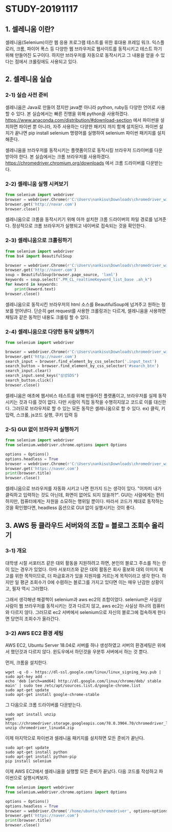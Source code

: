 # STUDY-20191117

## 1. 셀레니움 이란?
셀레니움(Selenium)이란 웹 응용 프로그램 테스트를 위한 휴대용 프레임 워크. 익스플로러, 크롬, 파이어 폭스 등 다양한 웹 브라우저로 웹사이트를 동작시키고 테스트 하기 위해 만들어진 도구이다. 하지만 브라우저를 자동으로 동작시키고 그 내용을 얻을 수 있다는 점에서 크롤링에도 사용되고 있다.

## 2. 셀레니움 실습
### 2-1) 실습 사전 준비
셀레니움은 Java로 만들어 졌지만 java뿐 아니라 python, ruby등 다양한 언어로 사용할 수 있다. 본 실습에서는 빠른 진행을 위해 python을 사용하겠다.
https://www.anaconda.com/distribution/#download-section 에서 파이썬을 설치하면 파이썬 뿐 아니라, 자주 사용하는 다양한 패키지 까지 함께 설치된다. 파이썬 설치가 끝나면 pip install selenium 명령어를 실행하여 selenium 파이썬 패키지를 설치해준다.

셀레니움을 브라우저를 동작시키는 플랫폼이므로 동작시킬 브라우저 드라이버를 다운받아야 한다. 본 실습에서는 크롬 브라우저를 사용하겠다. https://chromedriver.chromium.org/downloads 에서 크롬 드라이버를 다운받는다.

### 2-2) 셀레니움 실행 시켜보기
```py
from selenium import webdriver
browser = webdriver.Chrome(r'C:\Users\nankisu\Downloads\chromedriver_win32_78\chromedriver.exe')
browser.get('http://navar.com')
browser.close()
```
셀레니움으로 크롬을 동작시키기 위해 아까 설치한 크롬 드라이버의 파일 경로를 넘겨준다. 정상적으로 크롬 브라우저가 실행되고 네이버로 접속되는 것을 확인한다.

### 2-3) 셀레니움으로 크롤링하기
```py
from selenium import webdriver
from bs4 import BeautifulSoup

browser = webdriver.Chrome(r'C:\Users\nankisu\Downloads\chromedriver_win32_78\chromedriver.exe')
browser.get('http://naver.com')
soup = BeautifulSoup(browser.page_source, 'lxml')
keywords = soup.select(".PM_CL_realtimeKeyword_list_base .ah_k")
for keword in keywords:
    print(keword.text)
browser.close()
```
셀레니움으로 동작시킨 브라우저의 html 소스를 BeautifulSoup에 넘겨주고 원하는 정보를 얻어낸다. 단순히 get request를 사용한 크롤링과는 다르게, 셀레니움을 사용하면 채팅과 같은 동적인 내용도 크롤링 할 수 있다. 

### 2-4) 셀레니움으로 다양한 동작 실행하기
``` py
from selenium import webdriver

browser = webdriver.Chrome(r'C:\Users\nankisu\Downloads\chromedriver_win32_78\chromedriver.exe')
browser.get('http://naver.com')
search_input = browser.find_element_by_css_selector('.input_text')
search_button = browser.find_element_by_css_selector('#search_btn')
search_input.clear()
search_input.send_keys("삼성SDS")
search_button.click()
browser.close()
```
셀레니움은 애초에 웹서비스 테스트를 위해 만들어진 플랫폼이고, 브라우저를 실제 동작시키는 것과 다를 것이 없다. 다만 사람이 직접 동작을 수행히지않고 코드로 이를 대신한다. 그러므로 브라우저로 할 수 있는 모든 동작은 셀레니움으로 할 수 있다. ex) 클릭, 키 입력, 스크롤, js코드 실행, 쿠키 입력 등

### 2-5) GUI 없이 브라우저 실행하기
``` py
from selenium import webdriver
from selenium.webdriver.chrome.options import Options  

options = Options()
options.headless = True
browser = webdriver.Chrome(r'C:\Users\nankisu\Downloads\chromedriver_win32\chromedriver.exe', options=options)
browser.get('https://naver.com')
print(browser.title)
browser.close()
```
셀레니움으로 브라우저를 자동화 시키고 나면 한가지 드는 생각이 있다. "어차피 내가 클릭하고 입력하는 것도 아닌데, 화면이 없어도 되지 않을까?". GUI는 사람에게는 편리하지만, 컴퓨터에게는 자원을 소모하는 행위일 뿐이다. 따라서 코드가 제대로 동작하는 것을 확인했다면, headless 옵션으로 GUI 없이 실행시키는 것이 좋다.

## 3. AWS 등 클라우드 서버와의 조합 = 블로그 조회수 올리기
### 3-1) 개요
대학생 시절 서포터즈 같은 대외 활동을 지원하려고 하면, 본인의 블로그 주소를 적는 란이 있는 경우가 있었다. 아마 서포터즈와 같은 대외 활동은 회사 홍보와 대외 이미지 제고를 위한 목적이므로, 더 파급효과가 있을 지원자를 거르는게 목적이라고 생각 한다. 하지만 일 평균 조회수가 0에 수렴하는 블로그를 가지고 있다면 이는 매우 난감한 상황이고, 필자 역시 그러했다.

그래서 생각해낸 해결책이 selenium과 aws ec2의 조합이었다. selenium은 사실상 사람이 웹 브라우저를 동작시키는 것과 다르지 않고, aws ec2는 사실상 하나의 컴퓨터와 다르지 않다. 그러므로 ec2 서버에서 selenium으로 자신의 블로그에 접속하게 한다면 당연히 조회수가 올라간다.
 
### 3-2) AWS EC2 환경 세팅
AWS EC2, Ubuntu Server 18.04로 서버를 하나 생성하였고 서버의 환경세팅은 위에서 했던것과 다르지 않다. 윈도우에서 하던것을 우분투 서버에서 하는 것 뿐다.

먼저, 크롬을 설치한다.
```
wget -q -O - https://dl-ssl.google.com/linux/linux_signing_key.pub | sudo apt-key add -
echo 'deb [arch=amd64] http://dl.google.com/linux/chrome/deb/ stable main' | sudo tee /etc/apt/sources.list.d/google-chrome.list
sudo apt-get update 
sudo apt-get install google-chrome-stable
```

그 다음으로 크롬 드라이버를 다운받는다.
```
sudo apt install unzip
wget https://chromedriver.storage.googleapis.com/78.0.3904.70/chromedriver_linux64.zip
unzip chromedriver_linux64.zip
```

이제 마지막으로 파이썬과 셀레니움 패키지를 설치하면 모든 준비가 끝난다.
```
sudo apt-get update
sudo apt-get install python
sudo apt-get install python-pip
pip install selenium
```

이제 AWS EC2에서 셀레니움을 실행할 모든 준비가 끝났다. 다음 코드를 작성하고 파이썬으로 실행시켜보자.
``` py
from selenium import webdriver
from selenium.webdriver.chrome.options import Options  

options = Options()
options.headless = True
browser = webdriver.Chrome('/home/ubuntu/chromedriver', options=options)
browser.get('https://naver.com')
print(browser.title)
browser.close()
```

